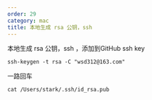 ```yaml
---
order: 29
category: mac
title: 本地生成 rsa 公钥，ssh
---
```


本地生成 rsa 公钥，ssh ，添加到GitHub ssh key
```
ssh-keygen -t rsa -C "wsd312@163.com"
```
一路回车

```
cat /Users/stark/.ssh/id_rsa.pub
```

